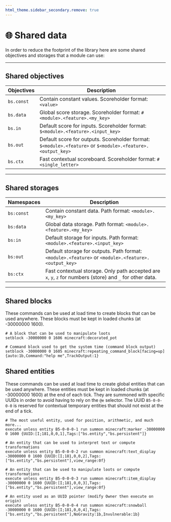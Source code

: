 ```yaml
---
html_theme.sidebar_secondary.remove: true
---
```


# 🌐 Shared data

In order to reduce the footprint of the library here are some shared objectives and storages that a module can use:

---

## Shared objectives

| Objectives | Description |
|------------|-------------|
| `bs.const` | Contain constant values. Scoreholder format: `<value>` |
| `bs.data`  | Global score storage. Scoreholder format: `#<module>.<feature>.<my_key>` |
| `bs.in`    | Default score for inputs. Scoreholder format: `$<module>.<feature>.<input_key>` |
| `bs.out`   | Default score for outputs. Scoreholder format: `$<module>.<feature>` or `$<module>.<feature>.<output_key>` |
| `bs.ctx`   | Fast contextual scoreboard. Scoreholder format: `#<single_letter>` |

---

## Shared storages

| Namespaces | Description |
|------------|-------------|
| `bs:const` | Contain constant data. Path format: `<module>.<my_key>` |
| `bs:data`  | Global data storage. Path format: `<module>.<feature>.<my_key>` |
| `bs:in`    | Default storage for inputs. Path format: `<module>.<feature>.<input_key>` |
| `bs:out`   | Default storage for outputs. Path format: `<module>.<feature>` or `<module>.<feature>.<output_key>` |
| `bs:ctx`   | Fast contextual storage. Only path accepted are `x`, `y`, `z` for numbers (store) and `_` for other data. |

---

## Shared blocks

These commands can be used at load time to create blocks that can be used anywhere. These blocks must be kept in loaded chunks (at -30000000 1600).

```mcfunction
# A block that can be used to manipulate loots
setblock -30000000 0 1606 minecraft:decorated_pot

# Command block used to get the system time (command block output)
setblock -30000000 0 1605 minecraft:repeating_command_block[facing=up]{auto:1b,Command:"help me",TrackOutput:1}
```

## Shared entities

These commands can be used at load time to create global entities that can be used anywhere. These entities must be kept in loaded chunks (at -30000000 1600) at the end of each tick. They are summoned with specific UUIDs in order to avoid having to rely on the `@e` selector. The UUID `B5-0-0-0-0` is reserved for contextual temporary entities that should not exist at the end of a tick.

```mcfunction
# The most useful entity, used for position, arithmetic, and much more...
execute unless entity B5-0-0-0-1 run summon minecraft:marker -30000000 0 1600 {UUID:[I;181,0,0,1],Tags:["bs.entity","bs.persistent"]}

# An entity that can be used to interpret text or compute transformations
execute unless entity B5-0-0-0-2 run summon minecraft:text_display -30000000 0 1600 {UUID:[I;181,0,0,2],Tags:["bs.entity","bs.persistent"],view_range:0f}

# An entity that can be used to manipulate loots or compute transformations
execute unless entity B5-0-0-0-3 run summon minecraft:item_display -30000000 0 1600 {UUID:[I;181,0,0,3],Tags:["bs.entity","bs.persistent"],view_range:0f}

# An entity used as an UUID pointer (modify Owner then execute on origin)
execute unless entity B5-0-0-0-4 run summon minecraft:snowball -30000000 0 1600 {UUID:[I;181,0,0,4],Tags:["bs.entity","bs.persistent"],NoGravity:1b,Invulnerable:1b}

```
